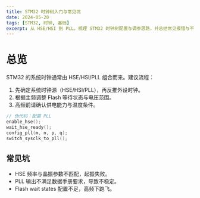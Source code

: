 ```yaml
---
title: STM32 时钟树入门与常见坑
date: 2024-05-20
tags: [STM32, 时钟, 基础]
excerpt: 从 HSE/HSI 到 PLL，梳理 STM32 时钟树配置与调参思路，并总结常见报错与不稳定原因。
---
```


# 总览

STM32 的系统时钟通常由 HSE/HSI/PLL 组合而来。建议流程：

1. 先确定系统时钟源（HSE/HSI/PLL），再反推外设时钟。
2. 根据主频调整 Flash 等待状态与电压范围。
3. 高频前请确认供电能力与温度条件。

```c
// 伪代码：配置 PLL
enable_hse();
wait_hse_ready();
config_pll(m, n, p, q);
switch_sysclk_to_pll();
```

## 常见坑

- HSE 频率与晶振参数不匹配，起振失败。
- PLL 输出不满足数据手册要求，导致不稳定。
- Flash wait states 配置不足，高频下跑飞。


